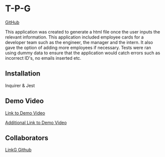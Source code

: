 # T-P-G
[GitHub](https://github.com/saharkichi/T-P-G)

This application was created to generate a html file once the user inputs the relevant information. This application included employee cards for a developer team such as the engineer, the manager and the intern. It also gave the option of adding more employees if necessary. Tests were ran using dummy data to ensure that the application would catch errors such as incorrect ID's, no emails inserted etc. 

## Installation

Inquirer & Jest

## Demo Video

[Link to Demo Video](https://drive.google.com/file/d/1I8blqGdX9V6aaWOdqI6SzYxXkwdG74Iy/view)

[Additional Link to Demo Video](https://user-images.githubusercontent.com/105219789/174904810-0ec0a582-166c-4269-a9d8-f23a1430c474.mp4)

## Collaborators
[LinkG Github](https://github.com/linklg1)



